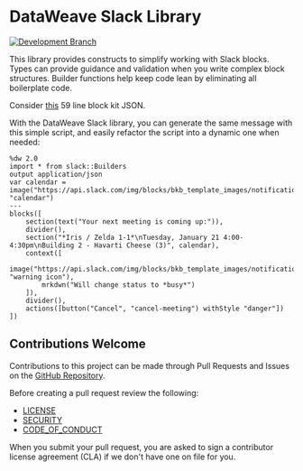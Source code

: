 # DataWeave Slack Library

[![Development Branch](https://github.com/mulesoft/data-weave-slack-library/actions/workflows/master_workflow.yml/badge.svg?branch=master)](https://github.com/mulesoft/data-weave-slack-library/actions/workflows/master_workflow.yml)

This library provides constructs to simplify working with Slack blocks. Types can provide guidance and validation
when you write complex block structures. Builder functions help keep code lean by eliminating all boilerplate code.

Consider [this][1] 59 line block kit JSON.

With the DataWeave Slack library, you can generate the same message with this simple script, and easily refactor the script into a dynamic one when needed:

```dataweave
%dw 2.0
import * from slack::Builders
output application/json
var calendar = image("https://api.slack.com/img/blocks/bkb_template_images/notifications.png", "calendar")
---
blocks([
    section(text("Your next meeting is coming up:")),
    divider(),
    section("*Iris / Zelda 1-1*\nTuesday, January 21 4:00-4:30pm\nBuilding 2 - Havarti Cheese (3)", calendar),
    context([
        image("https://api.slack.com/img/blocks/bkb_template_images/notificationsWarningIcon.png", "warning icon"),
        mrkdwn("Will change status to *busy*")
    ]),
    divider(),
    actions([button("Cancel", "cancel-meeting") withStyle "danger"])
])
```

## Contributions Welcome

Contributions to this project can be made through Pull Requests and Issues on the
[GitHub Repository](https://github.com/mulesoft/data-weave-slack-library).

Before creating a pull request review the following:

* [LICENSE](https://github.com/mulesoft/data-weave-slack-library/blob/master/LICENSE.txt)
* [SECURITY](https://github.com/mulesoft/data-weave-slack-library/blob/master/SECURITY.md)
* [CODE_OF_CONDUCT](https://github.com/mulesoft/data-weave-slack-library/blob/master/CODE_OF_CONDUCT.md)

When you submit your pull request, you are asked to sign a contributor license agreement (CLA) if we don't have one on file for you.

[1]: https://app.slack.com/block-kit-builder/TLK2W2W10#%7B%22blocks%22:%5B%7B%22type%22:%22section%22,%22text%22:%7B%22type%22:%22plain_text%22,%22text%22:%22Your%20next%20meeting%20is%20coming%20up:%22,%22emoji%22:true%7D%7D,%7B%22type%22:%22divider%22%7D,%7B%22type%22:%22section%22,%22text%22:%7B%22type%22:%22mrkdwn%22,%22text%22:%22*Iris%20/%20Zelda%201-1*%5CnTuesday,%20January%2021%204:00-4:30pm%5CnBuilding%202%20-%20Havarti%20Cheese%20%283%29%22%7D,%22accessory%22:%7B%22type%22:%22image%22,%22image_url%22:%22https://api.slack.com/img/blocks/bkb_template_images/notifications.png%22,%22alt_text%22:%22calendar%22%7D%7D,%7B%22type%22:%22context%22,%22elements%22:%5B%7B%22type%22:%22image%22,%22image_url%22:%22https://api.slack.com/img/blocks/bkb_template_images/notificationsWarningIcon.png%22,%22alt_text%22:%22warning%20icon%22%7D,%7B%22type%22:%22mrkdwn%22,%22text%22:%22Will%20change%20status%20to%20*busy*%22%7D%5D%7D,%7B%22type%22:%22divider%22%7D,%7B%22type%22:%22actions%22,%22elements%22:%5B%7B%22type%22:%22button%22,%22text%22:%7B%22type%22:%22plain_text%22,%22text%22:%22Cancel%22,%22emoji%22:true%7D,%22action_id%22:%22cancel-meeting%22,%22style%22:%22danger%22%7D%5D%7D%5D%7D